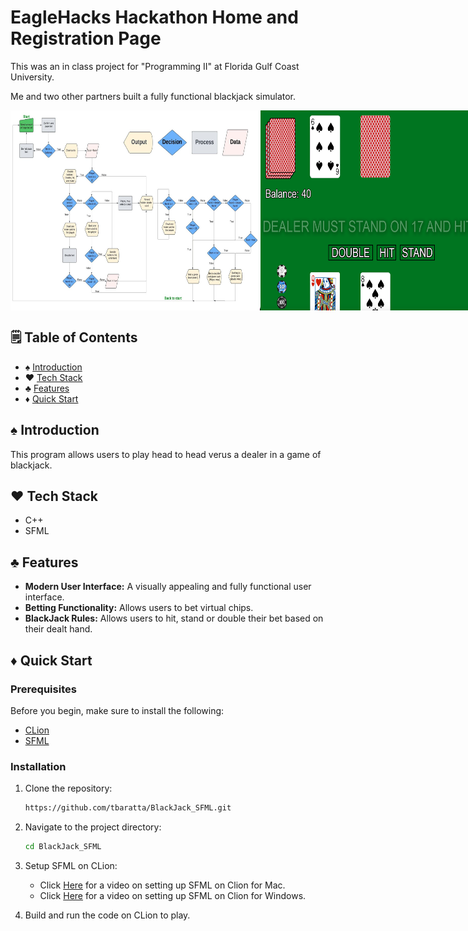# EagleHacks Hackathon Home and Registration Page

This was an in class project for "Programming II" at Florida Gulf Coast University.

Me and two other partners built a fully functional blackjack simulator.

<div style="display: flex; justify-content: space-around;">
  <img src="https://github.com/tbaratta/BlackJack_SFML/blob/main/images/flow_diagram.png" alt="Alt Text" width="400" height="320">
  <img src="https://github.com/tbaratta/BlackJack_SFML/blob/main/images/UI.png" alt="Alt Text" width="400" height="320">
</div>


## 🗒️ Table of Contents

- ♠️ [Introduction](#introduction)
- ♥️ [Tech Stack](#tech-stack)
- ♣️ [Features](#features)
- ♦️ [Quick Start](#quick-start)

## ♠️ Introduction <a name="introduction"></a>

This program allows users to play head to head verus a dealer in a game of blackjack.

## ♥️ Tech Stack <a name="tech-stack"></a>

- C++
- SFML

## ♣️ Features <a name="features"></a>

- **Modern User Interface:** A visually appealing and fully functional user interface.
- **Betting Functionality:** Allows users to bet virtual chips.
- **BlackJack Rules:** Allows users to hit, stand or double their bet based on their dealt hand.

## ♦️ Quick Start <a name="quick-start"></a>

### Prerequisites <a name="prerequisites"></a>

Before you begin, make sure to install the following:

- [CLion](https://www.jetbrains.com/clion/)
- [SFML](https://www.sfml-dev.org/download.php)
  
### Installation <a name="installation"></a>

1. Clone the repository:

    ```bash
    https://github.com/tbaratta/BlackJack_SFML.git
    ```

2. Navigate to the project directory:

    ```bash
    cd BlackJack_SFML
    ```

3. Setup SFML on CLion:
   - Click [Here](https://www.youtube.com/watch?v=BILAqQ-ZFDA&t=652s) for a video on setting up SFML on Clion for Mac.
   - Click [Here](https://www.youtube.com/watch?v=EXY7MNqKHTc) for a video on setting up SFML on Clion for Windows.
     
4. Build and run the code on CLion to play.
